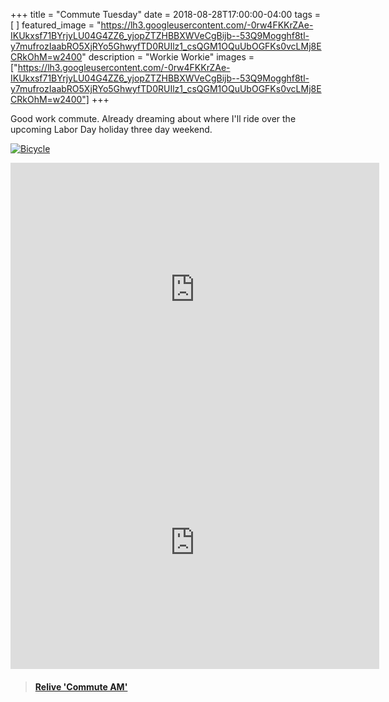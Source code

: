 +++
title =  "Commute Tuesday"
date = 2018-08-28T17:00:00-04:00
tags = [ ]
featured_image = "https://lh3.googleusercontent.com/-0rw4FKKrZAe-IKUkxsf71BYrjyLU04G4ZZ6_yjopZTZHBBXWVeCgBijb--53Q9Mogghf8tl-y7mufrozIaabRO5XjRYo5GhwyfTD0RUIlz1_csQGM1OQuUbOGFKs0vcLMj8ECRkOhM=w2400"
description = "Workie Workie"
images = ["https://lh3.googleusercontent.com/-0rw4FKKrZAe-IKUkxsf71BYrjyLU04G4ZZ6_yjopZTZHBBXWVeCgBijb--53Q9Mogghf8tl-y7mufrozIaabRO5XjRYo5GhwyfTD0RUIlz1_csQGM1OQuUbOGFKs0vcLMj8ECRkOhM=w2400"]
+++

Good work commute. Already dreaming about where I'll ride over the upcoming Labor Day holiday three day weekend.

[![Bicycle](https://lh3.googleusercontent.com/4zgACSz7XwLEIEu-CY2XPeDnFtlsALhiJpxCwbmim-BrNaVSm1n4WqJCkvnESXccQ9QYqde7pMezz9x8ytpwvmrMvZCZyZ3A7TAT2q9IKx-Z9qbcYrDa2MtDajIni5Rqr-sSnzfoCxI=w2400)](https://lh3.googleusercontent.com/4zgACSz7XwLEIEu-CY2XPeDnFtlsALhiJpxCwbmim-BrNaVSm1n4WqJCkvnESXccQ9QYqde7pMezz9x8ytpwvmrMvZCZyZ3A7TAT2q9IKx-Z9qbcYrDa2MtDajIni5Rqr-sSnzfoCxI=w2400)

<iframe height='405' width='590' frameborder='0' allowtransparency='true' scrolling='no' src='https://www.strava.com/activities/1802546961/embed/009c719b028f7d3f5db4bd8cc3294ae8a53fef82'></iframe>

<iframe height='405' width='590' frameborder='0' allowtransparency='true' scrolling='no' src='https://www.strava.com/activities/1804006601/embed/27df395767d14536d8a4895d0008dd97dd60cde1'></iframe>


<blockquote class="embedly-card" data-card-controls="0" data-card-key="f1631a41cb254ca5b035dc5747a5bd75"><h4><a href="https://www.relive.cc/view/1802546961?r=embed-site">Relive 'Commute AM'</a></h4></blockquote>
        <script async src="//cdn.embedly.com/widgets/platform.js" charset="UTF-8"></script>
